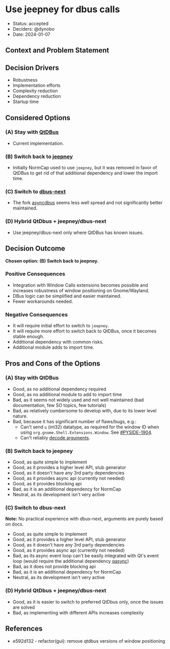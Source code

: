 # Use jeepney for dbus calls

- Status: accepted
- Deciders: @dynobo
- Date: 2024-01-07

## Context and Problem Statement

## Decision Drivers

- Robustness
- Implementation efforts
- Complexity reduction
- Dependency reduction
- Startup time

## Considered Options

### (A) Stay with [QtDBus](https://doc.qt.io/qtforpython-6/PySide6/QtDBus/index.html)

- Current implementation.

### (B) Switch back to [jeepney](https://pypi.org/project/jeepney/)

- Initially NormCap used to use `jeepney`, but it was removed in favor of QtDBus to get
  rid of that additional dependency and lower the import time.

### (C) Switch to [dbus-next](https://pypi.org/project/dbus-next/)

- The fork [asyncdbus](https://pypi.org/project/asyncdbus/) seems less well spread and
  not significantly better maintained.

### (D) Hybrid QtDbus + jeepney/dbus-next

- Use jeepney/dbus-next only where QtDBus has known issues.

## Decision Outcome

**Chosen option: (B) Switch back to jeepney.**

### Positive Consequences

- Integration with Window Calls extensions becomes possible and increases robustness of
  window positioning on Gnome/Wayland.
- DBus logic can be simplified and easier maintained.
- Fewer workarounds needed.

### Negative Consequences

- It will require initial effort to switch to `jeepney`.
- It will require more effort to switch back to QtDBus, once it becomes stable enough.
- Additional dependency with common risks.
- Additional module adds to import time.

## Pros and Cons of the Options

### (A) Stay with QtDBus

- Good, as no additional dependency required
- Good, as no additional module to add to import time
- Bad, as it seems not widely used and not well maintained (bad documentation, few SO
  topics, few tutorials)
- Bad, as relatively cumbersome to develop with, due to its lower level nature.
- Bad, because it has significant number of flaws/bugs, e.g.:
    - Can't send `u` (int32) datatype, as required for the window ID when using
      `org.gnome.Shell.Extensions.Window`. See
      [#PYSIDE-1904](https://bugreports.qt.io/browse/PYSIDE-1904).
    - Can't reliably
      [decode arguments](https://github.com/dynobo/normcap/blob/d79ef9c1c9ca022066944563c65290ccaadf6a45/normcap/screengrab/dbus_portal.py#L140-L161).

### (B) Switch back to jeepney

- Good, as quite simple to implement
- Good, as it provides a higher level API, stub generator
- Good, as it doesn't have any 3rd party dependencies
- Good, as it provides async api (currently not needed)
- Good, as it provides blocking api
- Bad, as it is an additional dependency for NormCap
- Neutral, as its development isn't very active

### (C) Switch to dbus-next

**Note:** No practical experience with dbus-next, arguments are purely based on docs.

- Good, as quite simple to implement
- Good, as it provides a higher level API, stub generator
- Good, as it doesn't have any 3rd party dependencies
- Good, as it provides async api (currently not needed)
- Bad, as its async event loop can't be easily integrated with Qt's event loop (would
  require the additional dependency [qasync](https://pypi.org/project/qasync/))
- Bad, as it does not provide blocking api
- Bad, as it is an additional dependency for NormCap
- Neutral, as its development isn't very active

### (D) Hybrid QtDbus + jeepney/dbus-next

- Good, as it is easier to switch to preferred QtDbus only, once the issues are solved
- Bad, as implementing with different APIs increases complexity

## References

- e592d132 - refactor(gui): remove qtdbus versions of window positioning
